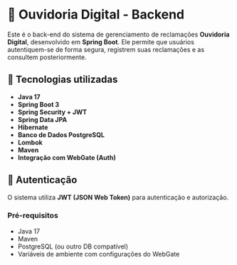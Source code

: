# 📢 Ouvidoria Digital - Backend

Este é o back-end do sistema de gerenciamento de reclamações **Ouvidoria Digital**, desenvolvido em **Spring Boot**. Ele permite que usuários autentiquem-se de forma segura, registrem suas reclamações e as consultem posteriormente.

## 🚀 Tecnologias utilizadas

- **Java 17**
- **Spring Boot 3**
- **Spring Security + JWT**
- **Spring Data JPA**
- **Hibernate**
- **Banco de Dados PostgreSQL**
- **Lombok**
- **Maven**
- **Integração com WebGate (Auth)**

## 🔐 Autenticação

O sistema utiliza **JWT (JSON Web Token)** para autenticação e autorização.

### Pré-requisitos

- Java 17
- Maven
- PostgreSQL (ou outro DB compatível)
- Variáveis de ambiente com configurações do WebGate
